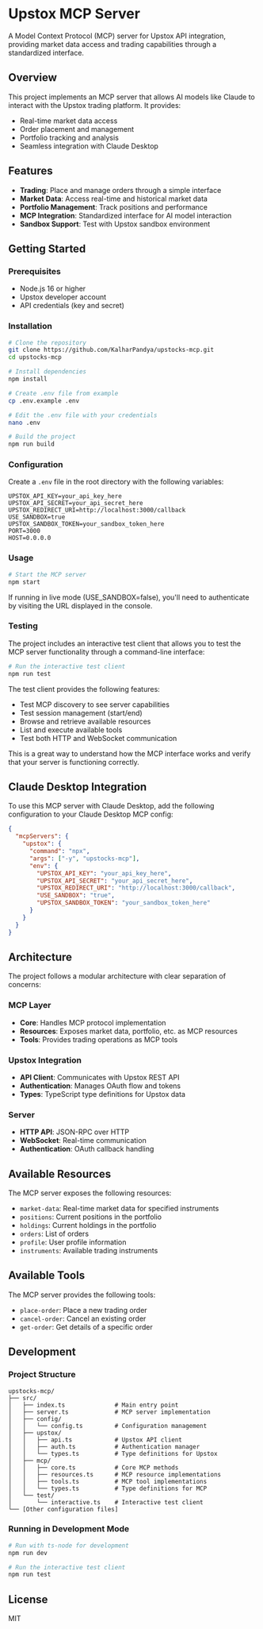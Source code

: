 # Upstox MCP Server

A Model Context Protocol (MCP) server for Upstox API integration, providing market data access and trading capabilities through a standardized interface.

## Overview

This project implements an MCP server that allows AI models like Claude to interact with the Upstox trading platform. It provides:

- Real-time market data access
- Order placement and management
- Portfolio tracking and analysis
- Seamless integration with Claude Desktop

## Features

- **Trading**: Place and manage orders through a simple interface
- **Market Data**: Access real-time and historical market data
- **Portfolio Management**: Track positions and performance
- **MCP Integration**: Standardized interface for AI model interaction
- **Sandbox Support**: Test with Upstox sandbox environment

## Getting Started

### Prerequisites

- Node.js 16 or higher
- Upstox developer account
- API credentials (key and secret)

### Installation

```bash
# Clone the repository
git clone https://github.com/KalharPandya/upstocks-mcp.git
cd upstocks-mcp

# Install dependencies
npm install

# Create .env file from example
cp .env.example .env

# Edit the .env file with your credentials
nano .env

# Build the project
npm run build
```

### Configuration

Create a `.env` file in the root directory with the following variables:

```
UPSTOX_API_KEY=your_api_key_here
UPSTOX_API_SECRET=your_api_secret_here
UPSTOX_REDIRECT_URI=http://localhost:3000/callback
USE_SANDBOX=true
UPSTOX_SANDBOX_TOKEN=your_sandbox_token_here
PORT=3000
HOST=0.0.0.0
```

### Usage

```bash
# Start the MCP server
npm start
```

If running in live mode (USE_SANDBOX=false), you'll need to authenticate by visiting the URL displayed in the console.

### Testing

The project includes an interactive test client that allows you to test the MCP server functionality through a command-line interface:

```bash
# Run the interactive test client
npm run test
```

The test client provides the following features:

- Test MCP discovery to see server capabilities
- Test session management (start/end)
- Browse and retrieve available resources
- List and execute available tools
- Test both HTTP and WebSocket communication

This is a great way to understand how the MCP interface works and verify that your server is functioning correctly.

## Claude Desktop Integration

To use this MCP server with Claude Desktop, add the following configuration to your Claude Desktop MCP config:

```json
{
  "mcpServers": {
    "upstox": {
      "command": "npx",
      "args": ["-y", "upstocks-mcp"],
      "env": {
        "UPSTOX_API_KEY": "your_api_key_here",
        "UPSTOX_API_SECRET": "your_api_secret_here",
        "UPSTOX_REDIRECT_URI": "http://localhost:3000/callback",
        "USE_SANDBOX": "true",
        "UPSTOX_SANDBOX_TOKEN": "your_sandbox_token_here"
      }
    }
  }
}
```

## Architecture

The project follows a modular architecture with clear separation of concerns:

### MCP Layer
- **Core**: Handles MCP protocol implementation
- **Resources**: Exposes market data, portfolio, etc. as MCP resources
- **Tools**: Provides trading operations as MCP tools

### Upstox Integration
- **API Client**: Communicates with Upstox REST API
- **Authentication**: Manages OAuth flow and tokens
- **Types**: TypeScript type definitions for Upstox data

### Server
- **HTTP API**: JSON-RPC over HTTP
- **WebSocket**: Real-time communication
- **Authentication**: OAuth callback handling

## Available Resources

The MCP server exposes the following resources:

- `market-data`: Real-time market data for specified instruments
- `positions`: Current positions in the portfolio
- `holdings`: Current holdings in the portfolio
- `orders`: List of orders
- `profile`: User profile information
- `instruments`: Available trading instruments

## Available Tools

The MCP server provides the following tools:

- `place-order`: Place a new trading order
- `cancel-order`: Cancel an existing order
- `get-order`: Get details of a specific order

## Development

### Project Structure

```
upstocks-mcp/
├── src/
│   ├── index.ts              # Main entry point 
│   ├── server.ts             # MCP server implementation
│   ├── config/
│   │   └── config.ts         # Configuration management
│   ├── upstox/
│   │   ├── api.ts            # Upstox API client
│   │   ├── auth.ts           # Authentication manager
│   │   └── types.ts          # Type definitions for Upstox
│   ├── mcp/
│   │   ├── core.ts           # Core MCP methods
│   │   ├── resources.ts      # MCP resource implementations
│   │   ├── tools.ts          # MCP tool implementations
│   │   └── types.ts          # Type definitions for MCP
│   └── test/
│       └── interactive.ts    # Interactive test client
└── [Other configuration files]
```

### Running in Development Mode

```bash
# Run with ts-node for development
npm run dev

# Run the interactive test client
npm run test
```

## License

MIT
